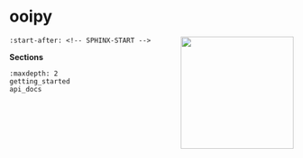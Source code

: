 # ooipy

<img src='../../imgs/OOIPY_Logo.png' align="right" width=200>

```{include} ../README.md
:start-after: <!-- SPHINX-START -->
```
**Sections**
```{toctree}
:maxdepth: 2
getting_started
api_docs
```
